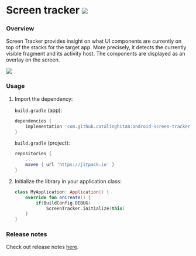 # Screen tracker [![](https://jitpack.io/v/catalinghita8/android-screen-tracker.svg)](https://jitpack.io/#catalinghita8/android-screen-tracker)


### Overview
Screen Tracker provides insight on what UI components are currently on top of the stacks for the target app. More precisely, it detects the currently visible fragment and its activity host. The components are displayed as an overlay on the screen.

![](https://i.imgur.com/7DCm86m.png)


### Usage
1. Import the dependency:

    `build.gradle` (app):

    ``` gradle
    dependencies {
        implementation 'com.github.catalinghita8:android-screen-tracker:0.2.4-alpha'
    }
    ```

    `build.gradle` (project):

    ``` gradle
    repositories {
        ...
        maven { url 'https://jitpack.io' }
    }
    ```
2. Initialize the library in your application class:

    ``` kotlin
    class MyApplication: Application() {
        override fun onCreate() {
            if(BuildConfig.DEBUG)
                ScreenTracker.initialize(this)
        }
    }
    ```

### Release notes
Check out release notes [here](releases.md).


